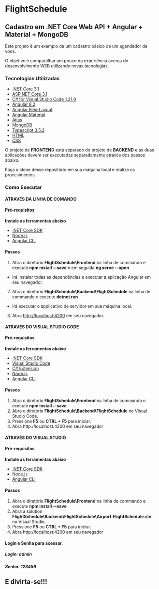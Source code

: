 # FlightSchedule

## Cadastro em .NET Core Web API + Angular + Material + MongoDB
Este projeto é um exemplo de um cadastro básico de um agendador de voos.

O objetivo é compartilhar um pouco da experiência acerca do desenvolvimento WEB utilizando novas tecnologias.

### Tecnologias Utilizadas 

* [.NET Core 3.1](https://dotnet.microsoft.com/download)
* [ASP.NET Core 3.1](https://docs.microsoft.com/en-us/aspnet/core)
* [C# for Visual Studio Code 1.21.0](https://marketplace.visualstudio.com/items?itemName=ms-vscode.csharp)
* [Angular 8.2](https://angular.io/docs)
* [Angular Flex-Layout](https://github.com/angular/flex-layout)
* [Angular Material](https://material.angular.io/)
* [Atlas](https://www.mongodb.com/cloud/atlas)
* [MongoDB](https://www.mongodb.com/)
* [Typescript 3.5.3](https://www.typescriptlang.org/docs/home.html)
* [HTML](https://www.w3schools.com/html)
* [CSS](https://www.w3schools.com/css)

O projeto de **FRONTEND** está separado do projeto de **BACKEND** e as duas aplicações devem ser executadas separadamente através dos passos abaixo.

Faça o clone desse repositório em sua máquina local e realize os procesimentos.

### Como Executar

#### ATRAVÉS DA LINHA DE COMANDO
#### Pré-requisitos

**Instale as ferramentas abaixo**
* [.NET Core SDK](https://aka.ms/dotnet-download)
* [Node.js](https://nodejs.org)
* [Angular CLI](https://cli.angular.io)

#### Passos

1. Abra o diretório **FlightSchedule\Frontend** na linha de commando e execute **npm install --save** e em seguida **ng serve --open**
* Irá instalar todas as dependências e executar a aplicação Angular em seu navegador.

2. Abra o diretório **FlightSchedule\Backend\FlightSchedule** na linha de commando e execute **dotnet run**
* Irá executar o applicativo de servidor em sua máquina local.

3. Abra <http://localhost:4200> em seu navegador.


#### ATRAVÉS DO VISUAL STUDIO CODE
#### Pré-requisitos

**Instale as ferramentas abaixo**
* [.NET Core SDK](https://aka.ms/dotnet-download)
* [Visual Studio Code](https://code.visualstudio.com)
* [C# Extension](https://marketplace.visualstudio.com/items?itemName=ms-vscode.csharp)
* [Node.js](https://nodejs.org)
* [Angular CLI](https://cli.angular.io)

#### Passos

1. Abra o diretório **FlightSchedule\Frontend** na linha de commando e execute **npm install --save**
2. Abra o diretório **FlightSchedule\Backend\FlightSchedule** no Visual Studio Code.
3. Pressione **F5** ou **CTRL + F5** para iniciar.
4. Abra http://localhost:4200 em seu navegador

#### ATRAVÉS DO VISUAL STUDIO
#### Pré-requisitos

**Instale as ferramentas abaixo**
* [.NET Core SDK](https://aka.ms/dotnet-download)
* [Node.js](https://nodejs.org)
* [Angular CLI](https://cli.angular.io)

#### Passos

1. Abra o diretório **FlightSchedule\Frontend** na linha de commando e execute **npm install --save**
2. Abra a solution **FlightSchedule\Backend\FlightSchedule\Airport.FlightSchedule.sln** no Visual Studio.
3. Pressione **F5** ou **CTRL + F5** para iniciar.
4. Abra http://localhost:4200 em seu navegador

#### Login e Senha para acessar.
##### Login: admin
##### Senha: 123456

## E divirta-se!!!
